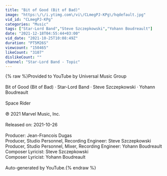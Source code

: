 ```yaml
---
title: "Bit of Good (Bit of Bad)"
image: "https:\/\/i.ytimg.com\/vi\/CLmegPJ-KPg\/hqdefault.jpg"
vid_id: "CLmegPJ-KPg"
categories: "Music"
tags: ["Star-Lord Band","Steve Szczepkowski","Yohann Boudreault"]
date: "2021-12-18T04:55:44+03:00"
vid_date: "2021-10-25T10:08:49Z"
duration: "PT5M26S"
viewcount: "150465"
likeCount: "3107"
dislikeCount: ""
channel: "Star-Lord Band - Topic"
---
```

{% raw %}Provided to YouTube by Universal Music Group<br /><br />Bit of Good (Bit of Bad) · Star-Lord Band · Steve Szczepkowski · Yohann Boudreault<br /><br />Space Rider<br /><br />℗ 2021 Marvel Music, Inc.<br /><br />Released on: 2021-10-26<br /><br />Producer: Jean-Francois Dugas<br />Producer, Studio  Personnel, Recording  Engineer: Steve Szczepkowski<br />Producer, Studio  Personnel, Mixer, Recording  Engineer: Yohann Boudreault<br />Composer  Lyricist: Steve Szczepkowski<br />Composer  Lyricist: Yohann Boudreault<br /><br />Auto-generated by YouTube.{% endraw %}
